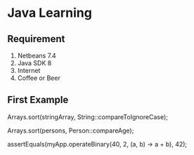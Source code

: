 Java Learning
===================


Requirement
-----
1. Netbeans 7.4
2. Java SDK 8
3. Internet
4. Coffee or Beer


First Example
-----
Arrays.sort(stringArray, String::compareToIgnoreCase);

Arrays.sort(persons, Person::compareAge);

assertEquals(myApp.operateBinary(40, 2, (a, b) -> a + b), 42);
